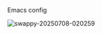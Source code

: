 Emacs config

![swappy-20250708-020259](https://github.com/user-attachments/assets/42af3559-ef99-4304-94f9-5e800b57eaf1)
